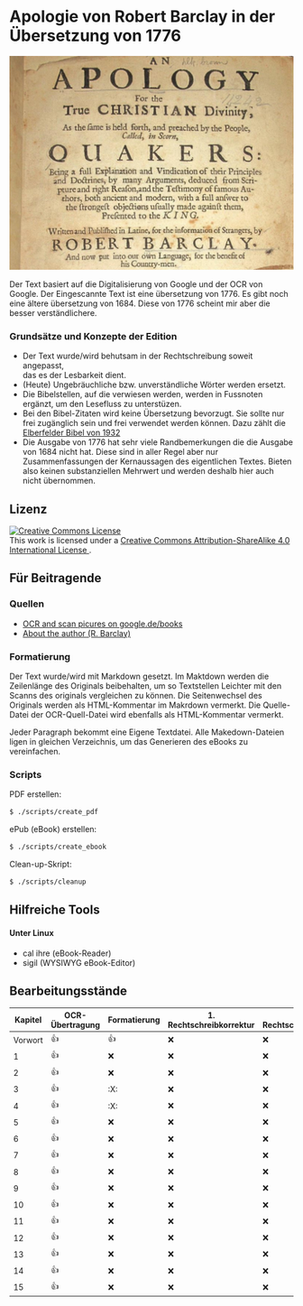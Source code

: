 Apologie von Robert Barclay in der Übersetzung von 1776
=======================================================

![pics/barclay.png](pics/barclay.png)

Der Text basiert auf die Digitalisierung von Google und der OCR von Google.
Der Eingescannte Text ist eine übersetzung von 1776. Es gibt noch eine ältere
übersetzung von 1684. Diese von 1776 scheint mir aber die besser
verständlichere. 

### Grundsätze und Konzepte der Edition ###

* Der Text wurde/wird behutsam in der Rechtschreibung soweit angepasst,  
  das es der Lesbarkeit dient.
* (Heute) Ungebräuchliche bzw. unverständliche Wörter werden ersetzt.
* Die Bibelstellen, auf die verwiesen werden, werden in Fussnoten ergänzt, um 
  den Lesefluss zu unterstüzen.
* Bei den Bibel-Zitaten wird keine Übersetzung bevorzugt. Sie sollte nur 
  frei zugänglich sein und frei verwendet werden können. Dazu zählt die 
  [Elberfelder Bibel von 1932](https://www.bibelkommentare.de/bibel/elb_1932)
* Die Ausgabe von 1776 hat sehr viele Randbemerkungen
  die die Ausgabe von 1684 nicht hat. Diese sind in aller Regel aber nur 
  Zusammenfassungen der Kernaussagen des eigentlichen Textes. Bieten
  also keinen substanziellen Mehrwert und werden deshalb hier auch nicht
  übernommen.

Lizenz
------

<a rel="license" href="http://creativecommons.org/licenses/by-sa/4.0/">
<img alt="Creative Commons License" style="border-width:0" src="https://i.creativecommons.org/l/by-sa/4.0/88x31.png" />
</a>
<br />
This work is licensed under a
<a rel="license" href="http://creativecommons.org/licenses/by-sa/4.0/">
Creative Commons Attribution-ShareAlike 4.0 International License
</a>.

Für Beitragende
---------------

### Quellen ###

* [OCR and scan picures on google.de/books ](https://www.google.de/books/edition/Robert_Barclay_s_Apologie_oder_Vertheidi/hb5jAAAAcAAJ?hl=de&gbpv=0&kptab=overview)
* [About the author (R. Barclay)](https://de.wikipedia.org/wiki/Robert_Barclay_(Qu%C3%A4ker))

### Formatierung ###

Der Text wurde/wird mit Markdown gesetzt. Im Maktdown werden die Zeilenlänge des 
Originals beibehalten, um so Textstellen Leichter mit den Scanns des originals
vergleichen zu können. Die Seitenwechsel des Originals werden als HTML-Kommentar
im Makrdown vermerkt. Die Quelle-Datei der OCR-Quell-Datei wird ebenfalls als
HTML-Kommentar vermerkt.

Jeder Paragraph bekommt eine Eigene Textdatei. Alle Makedown-Dateien ligen in 
gleichen Verzeichnis, um das Generieren des eBooks zu vereinfachen.

### Scripts ###

PDF erstellen:

```bash
$ ./scripts/create_pdf
```

ePub (eBook) erstellen:

```bash
$ ./scripts/create_ebook
```

Clean-up-Skript:

```bash
$ ./scripts/cleanup
```

Hilfreiche Tools
----------------

#### Unter Linux ####

- cal ihre (eBook-Reader)
- sigil (WYSIWYG eBook-Editor)


Bearbeitungsstände
------------------

| Kapitel | OCR-Übertragung | Formatierung | 1. Rechtschreibkorrektur | 2. Rechtschreibkorrektur | 
|---------|-----------------|--------------|--------------------------|--------------------------|
| Vorwort | :+1:            | :+1:         | :x:                      | :x:                      |
| 1       | :+1:            | :x:          | :x:                      | :x:                      |
| 2       | :+1:            | :x:          | :x:                      | :x:                      |
| 3       | :+1:            | :X:          | :x:                      | :x:                      |
| 4       | :+1:            | :X:          | :x:                      | :x:                      |
| 5       | :+1:            | :x:          | :x:                      | :x:                      |
| 6       | :+1:            | :x:          | :x:                      | :x:                      |
| 7       | :+1:            | :x:          | :x:                      | :x:                      |
| 8       | :+1:            | :x:          | :x:                      | :x:                      |
| 9       | :+1:            | :x:          | :x:                      | :x:                      |
| 10      | :+1:            | :x:          | :x:                      | :x:                      |
| 11      | :+1:            | :x:          | :x:                      | :x:                      |
| 12      | :+1:            | :x:          | :x:                      | :x:                      |
| 13      | :+1:            | :x:          | :x:                      | :x:                      |
| 14      | :+1:            | :x:          | :x:                      | :x:                      |
| 15      | :+1:            | :x:          | :x:                      | :x:                      |



